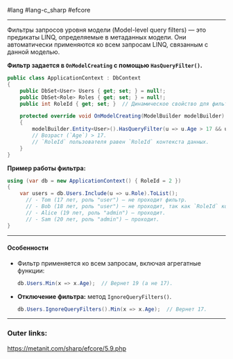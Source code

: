 #lang #lang-c_sharp #efcore 

---
Фильтры запросов уровня модели (Model-level query filters) — это предикаты LINQ, определяемые в метаданных модели. 
Они автоматически применяются ко всем запросам LINQ, связанным с данной моделью.  
 
**Фильтр задается в `OnModelCreating` с помощью `HasQueryFilter()`.**  
```csharp
public class ApplicationContext : DbContext 
{
    public DbSet<User> Users { get; set; } = null!;
    public DbSet<Role> Roles { get; set; } = null!;
    public int RoleId { get; set; }  // Динамическое свойство для фильтра

    protected override void OnModelCreating(ModelBuilder modelBuilder) 
    {
        modelBuilder.Entity<User>().HasQueryFilter(u => u.Age > 17 && u.RoleId == RoleId);
	    // Возраст (`Age`) > 17.  
		// `RoleId` пользователя равен `RoleId` контекста данных. 
    }
}
```  
 
**Пример работы фильтра:**
```csharp
using (var db = new ApplicationContext() { RoleId = 2 }) 
{
    var users = db.Users.Include(u => u.Role).ToList();
	  // - Tom (17 лет, роль "user") — не проходит фильтр.
	  // - Bob (18 лет, роль "user") — не проходит, так как `RoleId` контекста = 2 (admin).
	  // - Alice (19 лет, роль "admin") — проходит.
	  // - Sam (20 лет, роль "admin") — проходит.
}
```  

---
#### **Особенности**  
- Фильтр применяется ко всем запросам, включая агрегатные функции:  
  ```csharp
  db.Users.Min(x => x.Age);  // Вернет 19 (а не 17).
  ```  
- **Отключение фильтра:** метод `IgnoreQueryFilters()`.  
  ```csharp
  db.Users.IgnoreQueryFilters().Min(x => x.Age);  // Вернет 17.
  ```  

---
### Outer links:
https://metanit.com/sharp/efcore/5.9.php